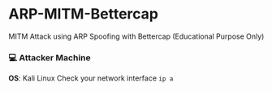 # ARP-MITM-Bettercap
MITM Attack using ARP Spoofing with Bettercap (Educational Purpose Only)
### 💻 Attacker Machine
**OS**: Kali Linux 
Check your network interface `ip a`
